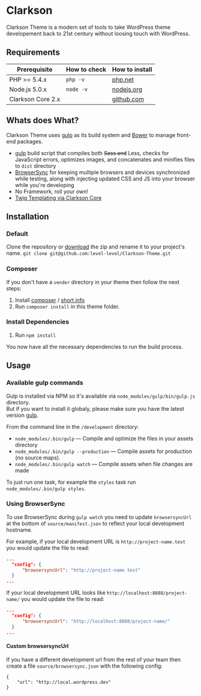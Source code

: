 # Clarkson

Clarkson Theme is a modern set of tools to take WordPress theme developement back to 21st century without loosing touch with WordPress.

## Requirements

| Prerequisite    | How to check | How to install
| --------------- | ------------ | ------------- |
| PHP >= 5.4.x    | `php -v`     | [php.net](http://php.net/manual/en/install.php) |
| Node.js 5.0.x   | `node -v`    | [nodejs.org](http://nodejs.org/) |
| Clarkson Core 2.x  |              | [github.com](https://github.com/level-level/Clarkson-Core) |

## Whats does What?

Clarkson Theme uses [gulp](http://gulpjs.com/) as its build system and [Bower](http://bower.io/) to manage front-end packages.

* [gulp](http://gulpjs.com/) build script that compiles both ~~Sass and~~ Less, checks for JavaScript errors, optimizes images, and concatenates and minifies files to `dist` directory
* [BrowserSync](http://www.browsersync.io/) for keeping multiple browsers and devices synchronized while testing, along with injecting updated CSS and JS into your browser while you're developing
* No Framework, roll your own!
* [Twig Templating via Clarkson Core](http://twig.sensiolabs.org/)

## Installation

### Default
Clone the repository or [download](https://github.com/level-level/Clarkson-Theme/archive/master.zip) the zip and rename it to your project's name.
`git clone git@github.com:level-level/Clarkson-Theme.git`

### Composer
If you don't have a `vendor` directory in your theme then follow the next steps:
1. Install [composer](https://getcomposer.org/doc/00-intro.md#installation-linux-unix-osx) / [short info](https://www.abeautifulsite.net/installing-composer-on-os-x)
2. Run `composer install` in this theme folder.

### Install Dependencies

1. Run `npm install`

You now have all the necessary dependencies to run the build process.


## Usage

### Available gulp commands

Gulp is installed via NPM so it's available via `node_modules/gulp/bin/gulp.js` directory.  
But if you want to install it globaly, please make sure you have the latest version [gulp](http://gulpjs.com).

From the command line in the `/development` directory:

* `node_modules/.bin/gulp` — Compile and optimize the files in your assets directory
* `node_modules/.bin/gulp --production` — Compile assets for production (no source maps).
* `node_modules/.bin/gulp watch` — Compile assets when file changes are made

To just run one task, for example the `styles` task run `node_modules/.bin/gulp styles`.


### Using BrowserSync

To use BrowserSync during `gulp watch` you need to update `browsersyncUrl` at the bottom of `source/manifest.json` to reflect your local development hostname.

For example, if your local development URL is `http://project-name.test` you would update the file to read:
```json
...
  "config": {
      "browsersyncUrl": "http://project-name.test"
  }
...
```
If your local development URL looks like `http://localhost:8888/project-name/` you would update the file to read:
```json
...
  "config": {
      "browsersyncUrl": "http://localhost:8888/project-name/"
  }
...
```

#### Custom browsersyncUrl
If you have a different development url from the rest of your team then create a file `source/browsersync.json` with the following config:
```
{
    "url": "http://local.wordpress.dev"
}
```
